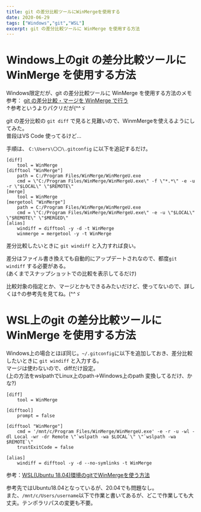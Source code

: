 ```yaml
---
title: git の差分比較ツールにWinMergeを使用する
date: 2020-06-29
tags: ["Windows","git","WSL"]
excerpt: git の差分比較ツールに WinMerge を使用する方法
---
```


# Windows上のgit の差分比較ツールに WinMerge を使用する方法

Windows限定だが、git の差分比較ツールに WinMerge を使用する方法のメモ  
参考： [git の差分比較・マージを WinMerge で行う](https://qiita.com/kobake@github/items/fb317b4fdacad718a4b2?fbclid=IwAR1eO6ENMKDeeY3PmGJWrKLf_n1rgC8NVPBF60xKMiG02yAFgCFS6ceC7IE)  
↑参考というよりパクリだが(^^ゞ

git の差分比較の ``git diff`` で見ると見難いので、WinmMergeを使えるようにしてみた。  
普段はVS Code 使ってるけど...   


手順は、 ``C:\Users\〇〇\.gitconfig`` に以下を追記するだけ。

```
[diff]
    tool = WinMerge
[difftool "WinMerge"]
    path = C:/Program Files/WinMerge/WinMergeU.exe
    cmd = \"C:/Program Files/WinMerge/WinMergeU.exe\" -f \"*.*\" -e -u -r \"$LOCAL\" \"$REMOTE\"
[merge]
    tool = WinMerge
[mergetool "WinMerge"]
    path = C:/Program Files/WinMerge/WinMergeU.exe
    cmd = \"C:/Program Files/WinMerge/WinMergeU.exe\" -e -u \"$LOCAL\" \"$REMOTE\" \"$MERGED\"
[alias]
    windiff = difftool -y -d -t WinMerge
    winmerge = mergetool -y -t WinMerge
```

差分比較したいときに ``git windiff`` と入力すれば良い。  

差分はファイル書き換えても自動的にアップデートされなので、都度``git windiff`` する必要がある。  
(あくまでスナップショットでの比較を表示してるだけ)  

比較対象の指定とか、マージとかもできるみたいだけど、使ってないので、詳しくは↑の参考先を見てね。(^^ゞ  


# WSL上のgit の差分比較ツールに WinMerge を使用する方法

Windows上の場合とほぼ同じ。``~/.gitconfig``に以下を追加しておき、差分比較したいときに ``git windiff`` と入力する。  
マージは使わないので、diffだけ設定。  
(上の方法をwslpathでLinux上のpath→Windows上のpath 変換してるだけ、かな?)

```
[diff]
    tool = WinMerge

[difftool]
    prompt = false

[difftool "WinMerge"]
    cmd = '/mnt/c/Program Files/WinMerge/WinMergeU.exe' -e -r -u -wl -dl Local -wr -dr Remote \"`wslpath -wa $LOCAL`\" \"`wslpath -wa $REMOTE`\"
    trustExitCode = false

[alias]
    windiff = difftool -y -d --no-symlinks -t WinMerge
```
参考：[WSL(Ubuntu 18.04)環境のgitでWinMergeを使う方法](https://qiita.com/forest1/items/334b5d756b5696c63331)

参考先ではUbuntu18.04となっているが、20.04でも問題なし。  
また、``/mnt/c/Users/username``以下で作業と書いてあるが、どこで作業しても大丈夫。テンポラリパスの変更も不要。  

